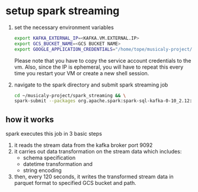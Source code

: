 # setup spark streaming

1. set the necessary environment variables
   ```bash
   export KAFKA_EXTERNAL_IP=<KAFKA.VM.EXTERNAL.IP>
   export GCS_BUCKET_NAME=<GCS BUCKET NAME>
   export GOOGLE_APPLICATION_CREDENTIALS="/home/tope/musicaly-project/gcp/google_credentials.json"
   ```
   Please note that you have to copy the service account credentials to the vm. Also, since the IP is ephemeral, you will have to repeat this every time you restart your VM or create a new shell session.

2. navigate to the spark directory and submit spark streaming job
   ```bash
   cd ~/musicaly-project/spark_streaming && \
   spark-submit --packages org.apache.spark:spark-sql-kafka-0-10_2.12:3.1.2 spark_stream.py
   ```

## how it works

spark executes this job in 3 basic steps

1. it reads the stream data from the kafka broker port 9092
2. it carries out data transformation on the stream data which includes:
   - schema specification
   - datetime transformation and
   - string encoding
3. then, every 120 seconds, it writes the transformed stream data in parquet format to specified GCS bucket and path.